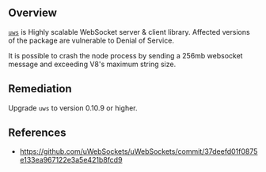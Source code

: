 ## Overview
[`uws`](https://www.npmjs.com/package/uws) is Highly scalable WebSocket server &amp; client library.
Affected versions of the package are vulnerable to Denial of Service.

It is possible to crash the node process by sending a 256mb websocket message and exceeding V8's maximum string size.

## Remediation
Upgrade `uws` to version 0.10.9 or higher.


## References
- https://github.com/uWebSockets/uWebSockets/commit/37deefd01f0875e133ea967122e3a5e421b8fcd9
